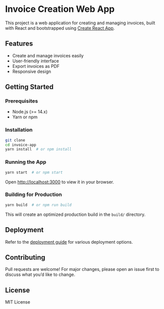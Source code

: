 # Invoice Creation Web App

This project is a web application for creating and managing invoices, built with React and bootstrapped using [Create React App](https://github.com/facebook/create-react-app).

## Features
- Create and manage invoices easily
- User-friendly interface
- Export invoices as PDF
- Responsive design

## Getting Started

### Prerequisites
- Node.js (>= 14.x)
- Yarn or npm

### Installation
```sh
git clone
cd invoice-app
yarn install  # or npm install
```

### Running the App
```sh
yarn start  # or npm start
```
Open [http://localhost:3000](http://localhost:3000) to view it in your browser.

### Building for Production
```sh
yarn build  # or npm run build
```
This will create an optimized production build in the `build/` directory.

## Deployment
Refer to the [deployment guide](https://facebook.github.io/create-react-app/docs/deployment) for various deployment options.

## Contributing
Pull requests are welcome! For major changes, please open an issue first to discuss what you’d like to change.

## License
MIT License


